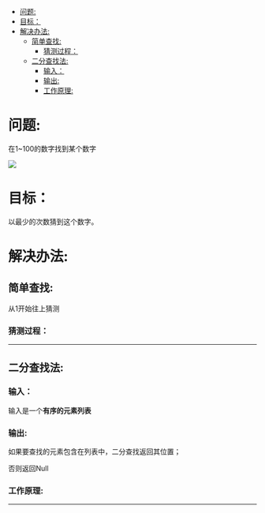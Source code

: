 
<!-- TOC -->

- [问题:](#问题)
- [目标：](#目标)
- [解决办法:](#解决办法)
    - [简单查找:](#简单查找)
        - [猜测过程：](#猜测过程)
    - [二分查找法:](#二分查找法)
        - [输入：](#输入)
        - [输出:](#输出)
        - [工作原理:](#工作原理)

<!-- /TOC -->

# 问题:

在1~100的数字找到某个数字

![](https://ws4.sinaimg.cn/large/006tNbRwgy1fwtksk0gh3j30iq04swfb.jpg)


# 目标：

以最少的次数猜到这个数字。


# 解决办法:

## 简单查找:


从1开始往上猜测

### 猜测过程：


---

## 二分查找法:


### 输入：

输入是一个**有序的元素列表**

### 输出:

如果要查找的元素包含在列表中，二分查找返回其位置；

否则返回Null

### 工作原理:



---



